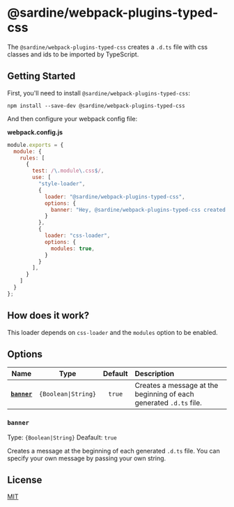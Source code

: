 # @sardine/webpack-plugins-typed-css

The `@sardine/webpack-plugins-typed-css` creates a `.d.ts` file with css classes and ids to be imported by TypeScript.

## Getting Started

First, you'll need to install `@sardine/webpack-plugins-typed-css`:

```console
npm install --save-dev @sardine/webpack-plugins-typed-css
```

And then configure your webpack config file:

**webpack.config.js**

```js
module.exports = {
  module: {
    rules: [
      {
        test: /\.module\.css$/,
        use: [
          "style-loader",
          {
            loader: "@sardine/webpack-plugins-typed-css",
            options: {
              banner: "Hey, @sardine/webpack-plugins-typed-css created this file for you!"
            }
          },
          {
            loader: "css-loader",
            options: {
              modules: true,
            }
          }
        ],
      }
    ]
  }
};
```

## How does it work?

This loader depends on `css-loader` and the `modules` option to be enabled.

## Options

|          Name           |        Type         | Default | Description                                                        |
| :---------------------: | :-----------------: | :-----: | :----------------------------------------------------------------- |
| **[`banner`](#banner)** | `{Boolean\|String}` | `true`  | Creates a message at the beginning of each generated `.d.ts` file. |

### `banner`

Type: `{Boolean|String}`
Deafault: `true`

Creates a message at the beginning of each generated `.d.ts` file. You can specify your own message by passing your own string.

## License

[MIT](./LICENSE)
